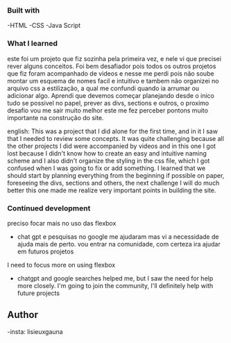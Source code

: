 
### Built with

-HTML
-CSS
-Java Script


### What I learned
este foi um projeto que fiz sozinha pela primeira vez, e nele vi que precisei rever alguns conceitos.
Foi bem desafiador pois todos os outros projetos que fiz foram acompanhado de videos e nesse me perdi pois não 
soube montar um esquema de nomes facil e intuitivo e tambem não organizei no arquivo css a estilização,
a qual me confundi quando ia arrumar ou adicionar algo.
Aprendi que devemos começar planejando desde o inico tudo se possivel no papel, prever as divs, sections e outros,
o proximo desafio vou me sair muito melhor este me fez perceber pontons muito importante na construção do
site.

english:
This was a project that I did alone for the first time, and in it I saw that I needed to review some concepts.
It was quite challenging because all the other projects I did were accompanied by videos and in this one I got lost because I didn't know how to create an easy and intuitive naming scheme and I also didn't organize the styling in the css file,
which I got confused when I was going to fix or add something.
I learned that we should start by planning everything from the beginning if possible on paper, foreseeing the divs, sections and others,
the next challenge I will do much better this one made me realize very important points in building the
site.


### Continued development

preciso focar mais no uso das flexbox
- chat gpt e pesquisas no google me ajudaram
mas vi a necessidade de ajuda mais de perto.
vou entrar na comunidade, com certeza ira ajudar em futuros projetos

I need to focus more on using flexbox
- chatgpt and google searches helped me, but I saw the need for help more closely.
I'm going to join the community, I'll definitely help with future projects

## Author

-insta: lisieuxgauna


